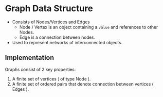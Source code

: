 # Graph Data Structure

- Consists of Nodes/Vertices and Edges
  - Node / Vertex is an object containing a `value` and references to other Nodes.
  - Edge is a connection between nodes.
- Used to represent networks of interconnected objects.

## Implementation

Graphs consist of 2 key properties:

1. A finite set of vertices ( of type Node ).
2. A finite set of ordered pairs that denote connection between vertices ( Edges ).
